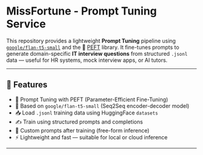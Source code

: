 # MissFortune - Prompt Tuning Service

This repository provides a lightweight **Prompt Tuning** pipeline using [`google/flan-t5-small`](https://huggingface.co/google/flan-t5-small) and the 🤗 [PEFT](https://github.com/huggingface/peft) library. It fine-tunes prompts to generate domain-specific **IT interview questions** from structured `.jsonl` data — useful for HR systems, mock interview apps, or AI tutors.

---

## 🚀 Features

- 🔧 Prompt Tuning with PEFT (Parameter-Efficient Fine-Tuning)
- 🤖 Based on `google/flan-t5-small` (Seq2Seq encoder-decoder model)
- 📥 Load `.jsonl` training data using HuggingFace `datasets`
- ✍️ Train using structured prompts and completions
- 🧠 Custom prompts after training (free-form inference)
- ⚡ Lightweight and fast — suitable for local or cloud inference

---